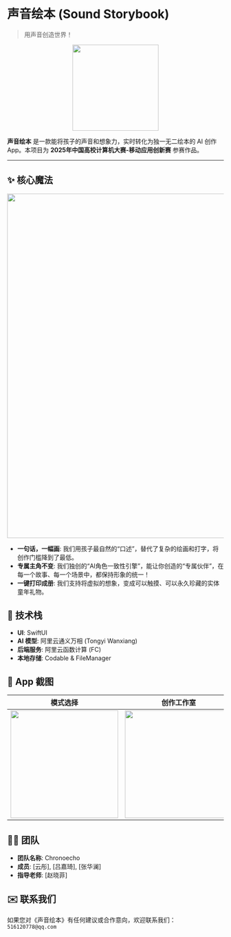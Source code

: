 # 声音绘本 (Sound Storybook)

> 用声音创造世界！

<p align="center">
  <img src="https://github.com/516120778-hash/SoundStorybook-iOS/blob/main/assets/app_logo.png?raw=true" width="200">
</p>

**声音绘本** 是一款能将孩子的声音和想象力，实时转化为独一无二绘本的 AI 创作 App。本项目为 **2025年中国高校计算机大赛-移动应用创新赛** 参赛作品。

---

## ✨ 核心魔法

<p align="center">
  <img src="https://github.com/516120778-hash/SoundStorybook-iOS/blob/main/assets/%E9%95%BF%E5%9B%BE.JPG?raw=true" width="800">
</p>

*   **一句话，一幅画**: 我们用孩子最自然的“口述”，替代了复杂的绘画和打字，将创作门槛降到了最低。
*   **专属主角不变**: 我们独创的“AI角色一致性引擎”，能让你创造的“专属伙伴”，在每一个故事、每一个场景中，都保持形象的统一！
*   **一键打印成册**: 我们支持将虚拟的想象，变成可以触摸、可以永久珍藏的实体童年礼物。

## 🚀 技术栈

*   **UI**: SwiftUI
*   **AI 模型**: 阿里云通义万相 (Tongyi Wanxiang)
*   **后端服务**: 阿里云函数计算 (FC)
*   **本地存储**: Codable & FileManager

## 📱 App 截图

| 模式选择 | 创作工作室 | 主题引导 |
|:---:|:---:|:---:|
| <img src="https://github.com/516120778-hash/SoundStorybook-iOS/blob/main/assets/%E6%A8%A1%E5%BC%8F%E9%80%89%E6%8B%A9.png?raw=true" width="250"> | <img src="https://github.com/516120778-hash/SoundStorybook-iOS/blob/main/assets/%E5%88%9B%E4%BD%9C%E5%B7%A5%E4%BD%9C%E5%AE%A4.png?raw=true" width="250"> | <img src="https://github.com/516120778-hash/SoundStorybook-iOS/blob/main/assets/%E6%95%85%E4%BA%8B%E4%B9%A6%E6%9E%B6.png?raw=true" width="250"> |

## 🧑‍💻 团队

*   **团队名称**: Chronoecho
*   **成员**: [云彤], [吕嘉琦], [张华澜]
*   **指导老师**: [赵晓菲]

## ✉️ 联系我们

如果您对《声音绘本》有任何建议或合作意向，欢迎联系我们：`516120778@qq.com`
